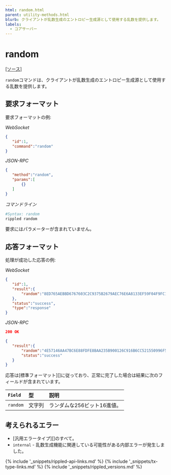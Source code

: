 ```yaml
---
html: random.html
parent: utility-methods.html
blurb: クライアントが乱数生成のエントロピー生成源として使用する乱数を提供します。
labels:
  - コアサーバー
---
```

# random
[[ソース]](https://github.com/XRPLF/rippled/blob/master/src/ripple/rpc/handlers/Random.cpp "Source")

`random`コマンドは、クライアントが乱数生成のエントロピー生成源として使用する乱数を提供します。

## 要求フォーマット
要求フォーマットの例:

<!-- MULTICODE_BLOCK_START -->

*WebSocket*

```json
{
   "id":1,
   "command":"random"
}
```

*JSON-RPC*

```json
{
   "method":"random",
   "params":[
       {}
   ]
}
```

*コマンドライン*

```sh
#Syntax: random
rippled random
```

<!-- MULTICODE_BLOCK_END -->

要求にはパラメーターが含まれていません。

## 応答フォーマット

処理が成功した応答の例:

<!-- MULTICODE_BLOCK_START -->

*WebSocket*

```json
{
   "id":1,
   "result":{
       "random":"8ED765AEBBD6767603C2C9375B2679AEC76E6A8133EF59F04F9FC1AAA70E41AF"
   },
   "status":"success",
   "type":"response"
}
```

*JSON-RPC*

```json
200 OK

{
   "result":{
       "random":"4E57146AA47BC6E88FDFE8BAA235B900126C916B6CC521550996F590487B837A",
       "status":"success"
   }
}
```

<!-- MULTICODE_BLOCK_END -->

応答は[標準フォーマット][]に従っており、正常に完了した場合は結果に次のフィールドが含まれています。

| `Field`  | 型   | 説明               |
|:---------|:-------|:--------------------------|
| `random` | 文字列 | ランダムな256ビット16進値。 |

## 考えられるエラー

* [汎用エラータイプ][]のすべて。
* `internal` - 乱数生成機能に関連している可能性がある内部エラーが発生しました。

<!--{# common link defs #}-->
{% include '_snippets/rippled-api-links.md' %}
{% include '_snippets/tx-type-links.md' %}
{% include '_snippets/rippled_versions.md' %}
